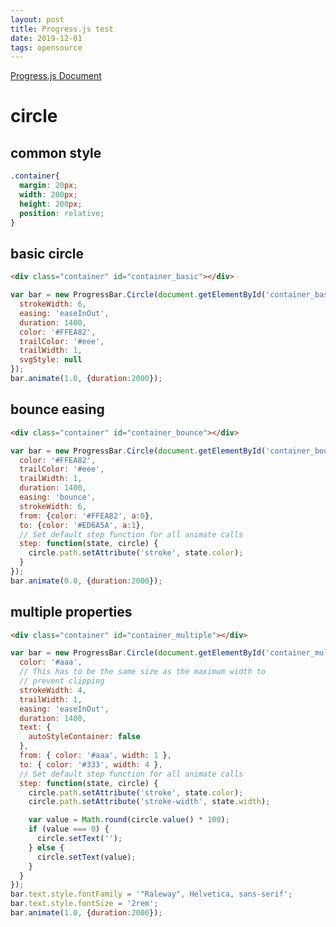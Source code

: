 ```yaml
---
layout: post
title: Progress.js test
date: 2019-12-01
tags: opensource
---
```


<script src="/assets/js/progressbar.min.js"></script>

[Progress.js Document](https://progressbarjs.readthedocs.io/en/latest/)

# circle

## common style

``` css
.container{
  margin: 20px;
  width: 200px;
  height: 200px;
  position: relative;
}
```

<style>
  .container .container{
    margin: 20px;
    width: 200px;
    height: 200px;
    position: relative;
  }
</style>

## basic circle

<div class="container" id="container_basic"></div>

``` html
<div class="container" id="container_basic"></div>
```


``` javascript
var bar = new ProgressBar.Circle(document.getElementById('container_basic'), {
  strokeWidth: 6,
  easing: 'easeInOut',
  duration: 1400,
  color: '#FFEA82',
  trailColor: '#eee',
  trailWidth: 1,
  svgStyle: null
});
bar.animate(1.0, {duration:2000});
```

## bounce easing

<div class="container" id="container_bounce"></div>

``` html
<div class="container" id="container_bounce"></div>
```


``` javascript
var bar = new ProgressBar.Circle(document.getElementById('container_bounce'), {
  color: '#FFEA82',
  trailColor: '#eee',
  trailWidth: 1,
  duration: 1400,
  easing: 'bounce',
  strokeWidth: 6,
  from: {color: '#FFEA82', a:0},
  to: {color: '#ED6A5A', a:1},
  // Set default step function for all animate calls
  step: function(state, circle) {
    circle.path.setAttribute('stroke', state.color);
  }
});
bar.animate(0.0, {duration:2000});
```

## multiple properties

<div class="container" id="container_multiple"></div>

``` html
<div class="container" id="container_multiple"></div>
```


``` javascript
var bar = new ProgressBar.Circle(document.getElementById('container_multiple'), {
  color: '#aaa',
  // This has to be the same size as the maximum width to
  // prevent clipping
  strokeWidth: 4,
  trailWidth: 1,
  easing: 'easeInOut',
  duration: 1400,
  text: {
    autoStyleContainer: false
  },
  from: { color: '#aaa', width: 1 },
  to: { color: '#333', width: 4 },
  // Set default step function for all animate calls
  step: function(state, circle) {
    circle.path.setAttribute('stroke', state.color);
    circle.path.setAttribute('stroke-width', state.width);

    var value = Math.round(circle.value() * 100);
    if (value === 0) {
      circle.setText('');
    } else {
      circle.setText(value);
    }
  }
});
bar.text.style.fontFamily = '"Raleway", Helvetica, sans-serif';
bar.text.style.fontSize = '2rem';
bar.animate(1.0, {duration:2000});
```

<script>
  $(document).ready(function(){
    //circle - basic
    (function(){
      var flag = true;
      var bar = new ProgressBar.Circle(document.getElementById('container_basic'), {
        strokeWidth: 6,
        easing: 'easeInOut',
        duration: 1400,
        color: '#FFEA82',
        trailColor: '#eee',
        trailWidth: 1,
        svgStyle: null
      });
      setInterval(function(){
        if(flag) {
          bar.animate(1.0, {duration:2000});
        } else {
          bar.animate(0.0, {duration:2000});
        }
        flag = !flag;
      }, 5000);
    })();

    //circle - bounce
    (function(){
      var flag = true;
      var bar = new ProgressBar.Circle(document.getElementById('container_bounce'), {
        color: '#FFEA82',
        trailColor: '#eee',
        trailWidth: 1,
        duration: 1400,
        easing: 'bounce',
        strokeWidth: 6,
        from: {color: '#FFEA82', a:0},
        to: {color: '#ED6A5A', a:1},
        // Set default step function for all animate calls
        step: function(state, circle) {
          circle.path.setAttribute('stroke', state.color);
        }
      });
      setInterval(function(){
        if(flag) {
          bar.animate(1.0, {duration:2000});
        } else {
          bar.animate(0.0, {duration:2000});
        }
        flag = !flag;
      }, 5000);
    })();

    //circle - multiple properties
    (function(){
      var flag = true;
      var bar = new ProgressBar.Circle(document.getElementById('container_multiple'), {
        color: '#aaa',
        // This has to be the same size as the maximum width to
        // prevent clipping
        strokeWidth: 4,
        trailWidth: 1,
        easing: 'easeInOut',
        duration: 1400,
        text: {
          autoStyleContainer: false
        },
        from: { color: '#aaa', width: 1 },
        to: { color: '#333', width: 4 },
        // Set default step function for all animate calls
        step: function(state, circle) {
          circle.path.setAttribute('stroke', state.color);
          circle.path.setAttribute('stroke-width', state.width);

          var value = Math.round(circle.value() * 100);
          if (value === 0) {
            circle.setText('');
          } else {
            circle.setText(value);
          }
        }
      });
      bar.text.style.fontFamily = '"Raleway", Helvetica, sans-serif';
      bar.text.style.fontSize = '2rem';
      setInterval(function(){
        if(flag) {
          bar.animate(1.0, {duration:2000});
        } else {
          bar.animate(0.0, {duration:2000});
        }
        flag = !flag;
      }, 5000);
    })();


  });
</script>
